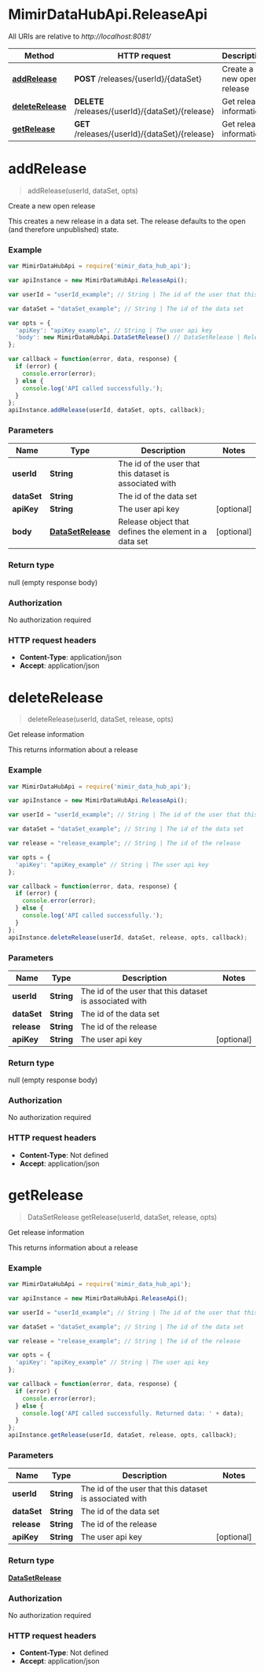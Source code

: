 # MimirDataHubApi.ReleaseApi

All URIs are relative to *http://localhost:8081/*

Method | HTTP request | Description
------------- | ------------- | -------------
[**addRelease**](ReleaseApi.md#addRelease) | **POST** /releases/{userId}/{dataSet} | Create a new open release
[**deleteRelease**](ReleaseApi.md#deleteRelease) | **DELETE** /releases/{userId}/{dataSet}/{release} | Get release information
[**getRelease**](ReleaseApi.md#getRelease) | **GET** /releases/{userId}/{dataSet}/{release} | Get release information


<a name="addRelease"></a>
# **addRelease**
> addRelease(userId, dataSet, opts)

Create a new open release

This creates a new release in a data set. The release defaults to the open (and therefore unpublished) state. 

### Example
```javascript
var MimirDataHubApi = require('mimir_data_hub_api');

var apiInstance = new MimirDataHubApi.ReleaseApi();

var userId = "userId_example"; // String | The id of the user that this dataset is associated with

var dataSet = "dataSet_example"; // String | The id of the data set

var opts = { 
  'apiKey': "apiKey_example", // String | The user api key
  'body': new MimirDataHubApi.DataSetRelease() // DataSetRelease | Release object that defines the element in a data set
};

var callback = function(error, data, response) {
  if (error) {
    console.error(error);
  } else {
    console.log('API called successfully.');
  }
};
apiInstance.addRelease(userId, dataSet, opts, callback);
```

### Parameters

Name | Type | Description  | Notes
------------- | ------------- | ------------- | -------------
 **userId** | **String**| The id of the user that this dataset is associated with | 
 **dataSet** | **String**| The id of the data set | 
 **apiKey** | **String**| The user api key | [optional] 
 **body** | [**DataSetRelease**](DataSetRelease.md)| Release object that defines the element in a data set | [optional] 

### Return type

null (empty response body)

### Authorization

No authorization required

### HTTP request headers

 - **Content-Type**: application/json
 - **Accept**: application/json

<a name="deleteRelease"></a>
# **deleteRelease**
> deleteRelease(userId, dataSet, release, opts)

Get release information

This returns information about a release 

### Example
```javascript
var MimirDataHubApi = require('mimir_data_hub_api');

var apiInstance = new MimirDataHubApi.ReleaseApi();

var userId = "userId_example"; // String | The id of the user that this dataset is associated with

var dataSet = "dataSet_example"; // String | The id of the data set

var release = "release_example"; // String | The id of the release

var opts = { 
  'apiKey': "apiKey_example" // String | The user api key
};

var callback = function(error, data, response) {
  if (error) {
    console.error(error);
  } else {
    console.log('API called successfully.');
  }
};
apiInstance.deleteRelease(userId, dataSet, release, opts, callback);
```

### Parameters

Name | Type | Description  | Notes
------------- | ------------- | ------------- | -------------
 **userId** | **String**| The id of the user that this dataset is associated with | 
 **dataSet** | **String**| The id of the data set | 
 **release** | **String**| The id of the release | 
 **apiKey** | **String**| The user api key | [optional] 

### Return type

null (empty response body)

### Authorization

No authorization required

### HTTP request headers

 - **Content-Type**: Not defined
 - **Accept**: application/json

<a name="getRelease"></a>
# **getRelease**
> DataSetRelease getRelease(userId, dataSet, release, opts)

Get release information

This returns information about a release 

### Example
```javascript
var MimirDataHubApi = require('mimir_data_hub_api');

var apiInstance = new MimirDataHubApi.ReleaseApi();

var userId = "userId_example"; // String | The id of the user that this dataset is associated with

var dataSet = "dataSet_example"; // String | The id of the data set

var release = "release_example"; // String | The id of the release

var opts = { 
  'apiKey': "apiKey_example" // String | The user api key
};

var callback = function(error, data, response) {
  if (error) {
    console.error(error);
  } else {
    console.log('API called successfully. Returned data: ' + data);
  }
};
apiInstance.getRelease(userId, dataSet, release, opts, callback);
```

### Parameters

Name | Type | Description  | Notes
------------- | ------------- | ------------- | -------------
 **userId** | **String**| The id of the user that this dataset is associated with | 
 **dataSet** | **String**| The id of the data set | 
 **release** | **String**| The id of the release | 
 **apiKey** | **String**| The user api key | [optional] 

### Return type

[**DataSetRelease**](DataSetRelease.md)

### Authorization

No authorization required

### HTTP request headers

 - **Content-Type**: Not defined
 - **Accept**: application/json

